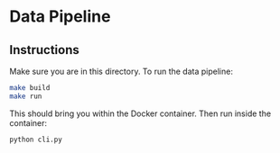 # Data Pipeline

## Instructions

Make sure you are in this directory. To run the data pipeline:

```bash
make build
make run
```

This should bring you within the Docker container. Then run inside the container:

```bash
python cli.py
```
